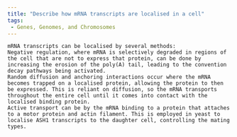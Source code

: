 ```yaml
---
title: "Describe how mRNA transcripts are localised in a cell"
tags:
 - Genes, Genomes, and Chromosomes
---
```


    mRNA transcripts can be localised by several methods:
    Negative regulation, where mRNA is selectively degraded in regions of the cell that are not to express that protein, can be done by increasing the erosion of the poly(A) tail, leading to the convention decay pathways being activated.
    Random diffusion and anchoring interactions occur where the mRNA becomes trapped on a localised protein, allowing the protein to then be expressed. This is reliant on diffusion, so the mRNA transports throughout the entire cell until it comes into contact with the localised binding protein. 
    Active transport can be by the mRNA binding to a protein that attaches to a motor protein and actin filament. This is employed in yeast to localise ASH1 transcripts to the daughter cell, controlling the mating types.
